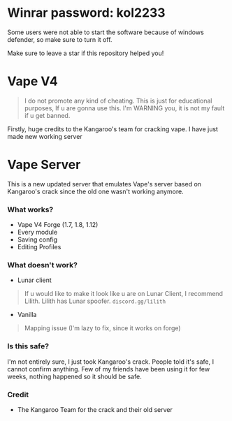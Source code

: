# Winrar password: kol2233

Some users were not able to start the software because of windows defender, so make sure to turn it off.

Make sure to leave a star if this repository helped you!

# Vape V4

> I do not promote any kind of cheating. This is just for educational purposes, If u are gonna use this. I'm WARNING you, it is not my fault if u get banned.

Firstly, huge credits to the Kangaroo's team for cracking vape. I have just made new working server

# Vape Server

This is a new updated server that emulates Vape's server based on Kangaroo's crack since the old one wasn't working anymore.

### What works?
- Vape V4 Forge (1.7, 1.8, 1.12)
- Every module
- Saving config
- Editing Profiles
### What doesn't work?
- Lunar client
> If u would like to make it look like u are on Lunar Client, I recommend Lilith. Lilith has Lunar spoofer. `discord.gg/lilith`
- Vanilla 
> Mapping issue (I'm lazy to fix, since it works on forge)

### Is this safe?

I'm not entirely sure, I just took Kangaroo's crack. People told it's safe, I cannot confirm anything. Few of my friends have been using it for few weeks, nothing happened so it should be safe.

### Credit
- The Kangaroo Team for the crack and their old server